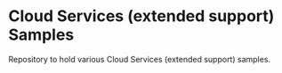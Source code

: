 # Cloud Services (extended support) Samples

Repository to hold various Cloud Services (extended support) samples. 

